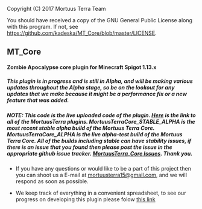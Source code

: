 Copyright (C) 2017   Mortuus Terra Team

You should have received a copy of the GNU General Public License
    along with this program.  If not, see <https://github.com/kadeska/MT_Core/blob/master/LICENSE>.
    
## MT_Core
#### Zombie Apocalypse core plugin for Minecraft Spigot 1.13.x

 ##### This plugin is in progress and is still in Alpha, and will be making various updates throughout the Alpha stage, so be on the lookout for any updates that we make because it might be a performance fix or a new feature that was added.
 
 ##### NOTE: This code is the live uploaded code of the plugin. [Here](https://github.com/kadeska/Morrtus_Terra_Plugin) is the link to all of the MortuusTerra plugins. MortuusTerraCore_STABLE_ALPHA is the most recent stable alpha build of the Mortuus Terra Core. MortuusTerraCore_ALPHA is the live alpha-test build of the Mortuus Terra Core. All of the builds including stable can have stability issues, if there is an issue that you found then please post the issue in the appropriate github issue tracker. [MortuusTerra_Core Issues](https://github.com/kadeska/MT_Project/issues). Thank you.
 
 
 * If you have any questions or would like to be a part of this project then you can shoot us a E-mail at mortuusterra15@gmail.com, and we will respond as soon as possible.
  
 * We keep track of everything in a convenient spreadsheet, to see our progress on developing this plugin please folow [this link](https://docs.google.com/spreadsheets/d/15EERUpFyfcJvm9fOu2i8xv_FciDyYmpAS1dc35EzS1c/edit?usp=sharing)
  
